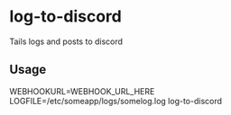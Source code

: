 # log-to-discord
Tails 
logs and posts to discord


## Usage

  
  WEBHOOKURL=WEBHOOK_URL_HERE LOGFILE=/etc/someapp/logs/somelog.log log-to-discord
